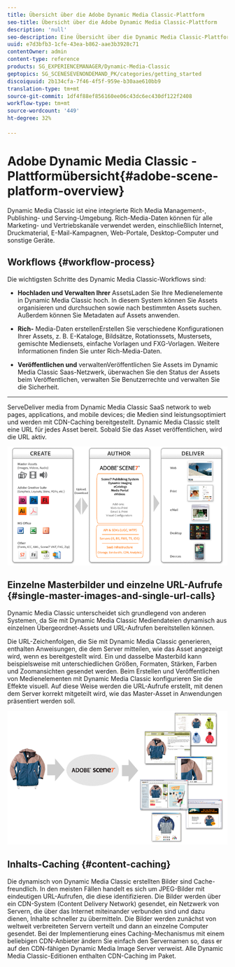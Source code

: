 ```yaml
---
title: Übersicht über die Adobe Dynamic Media Classic-Plattform
seo-title: Übersicht über die Adobe Dynamic Media Classic-Plattform
description: 'null'
seo-description: Eine Übersicht über die Dynamic Media Classic-Plattform und den Workflow-Prozess.
uuid: e7d3bfb3-1cfe-43ea-b862-aae3b3928c71
contentOwner: admin
content-type: reference
products: SG_EXPERIENCEMANAGER/Dynamic-Media-Classic
geptopics: SG_SCENESEVENONDEMAND_PK/categories/getting_started
discoiquuid: 2b134cfa-7f46-4f5f-959e-b30aae610bb9
translation-type: tm+mt
source-git-commit: 1df4f88ef856160ee06c43dc6ec430df122f2408
workflow-type: tm+mt
source-wordcount: '449'
ht-degree: 32%

---
```



# Adobe Dynamic Media Classic - Plattformübersicht{#adobe-scene-platform-overview}

Dynamic Media Classic ist eine integrierte Rich Media Management-, Publishing- und Serving-Umgebung. Rich-Media-Daten können für alle Marketing- und Vertriebskanäle verwendet werden, einschließlich Internet, Druckmaterial, E-Mail-Kampagnen, Web-Portale, Desktop-Computer und sonstige Geräte.

## Workflows  {#workflow-process}

Die wichtigsten Schritte des Dynamic Media Classic-Workflows sind:

* **Hochladen und Verwalten Ihrer**
AssetsLaden Sie Ihre Medienelemente in Dynamic Media Classic hoch. In diesem System können Sie Assets organisieren und durchsuchen sowie nach bestimmten Assets suchen. Außerdem können Sie Metadaten auf Assets anwenden.

* **Rich-**
Media-Daten erstellenErstellen Sie verschiedene Konfigurationen Ihrer Assets, z. B. E-Kataloge, Bildsätze, Rotationssets, Mustersets, gemischte Mediensets, einfache Vorlagen und FXG-Vorlagen. Weitere Informationen finden Sie unter Rich-Media-Daten.

* **Veröffentlichen und**
verwaltenVeröffentlichen Sie Assets im Dynamic Media Classic Saas-Netzwerk, überwachen Sie den Status der Assets beim Veröffentlichen, verwalten Sie Benutzerrechte und verwalten Sie die Sicherheit.

* ****
ServeDeliver media from Dynamic Media Classic SaaS network to web pages, applications, and mobile devices; die Medien sind leistungsoptimiert und werden mit CDN-Caching bereitgestellt. Dynamic Media Classic stellt eine URL für jedes Asset bereit. Sobald Sie das Asset veröffentlichen, wird die URL aktiv.

![Der Arbeitsablaufprozess von Dynamic Media Classic](/help/assets/gs_workflow.png)

## Einzelne Masterbilder und einzelne URL-Aufrufe {#single-master-images-and-single-url-calls}

Dynamic Media Classic unterscheidet sich grundlegend von anderen Systemen, da Sie mit Dynamic Media Classic Mediendateien dynamisch aus einzelnen Übergeordnet-Assets und URL-Aufrufen bereitstellen können.

Die URL-Zeichenfolgen, die Sie mit Dynamic Media Classic generieren, enthalten Anweisungen, die dem Server mitteilen, wie das Asset angezeigt wird, wenn es bereitgestellt wird. Ein und dasselbe Masterbild kann beispielsweise mit unterschiedlichen Größen, Formaten, Stärken, Farben und Zoomansichten gesendet werden. Beim Erstellen und Veröffentlichen von Medienelementen mit Dynamic Media Classic konfigurieren Sie die Effekte visuell. Auf diese Weise werden die URL-Aufrufe erstellt, mit denen dem Server korrekt mitgeteilt wird, wie das Master-Asset in Anwendungen präsentiert werden soll.

![Dynamic Media Classic kann das gleiche Übergeordnet-Bild für verschiedene Medien in unterschiedlichen Größen und Formaten bereitstellen.](/help/assets/gs_dynamic_publishing.png)

## Inhalts-Caching {#content-caching}

Die dynamisch von Dynamic Media Classic erstellten Bilder sind Cache-freundlich. In den meisten Fällen handelt es sich um JPEG-Bilder mit eindeutigen URL-Aufrufen, die diese identifizieren. Die Bilder werden über ein CDN-System (Content Delivery Network) gesendet, ein Netzwerk von Servern, die über das Internet miteinander verbunden sind und dazu dienen, Inhalte schneller zu übermitteln. Die Bilder werden zunächst von weltweit verbreiteten Servern verteilt und dann an einzelne Computer gesendet. Bei der Implementierung eines Caching-Mechanismus mit einem beliebigen CDN-Anbieter ändern Sie einfach den Servernamen so, dass er auf den CDN-fähigen Dynamic Media Image Server verweist. Alle Dynamic Media Classic-Editionen enthalten CDN-Caching im Paket.
